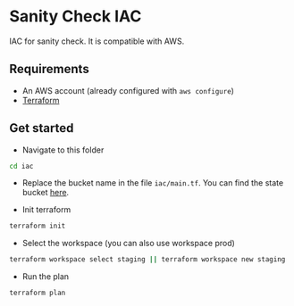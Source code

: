# Sanity Check IAC

IAC for sanity check. It is compatible with AWS.

## Requirements

- An AWS account (already configured with `aws configure`)
- [Terraform](https://developer.hashicorp.com/terraform/downloads)

## Get started

- Navigate to this folder

```bash
cd iac
```

- Replace the bucket name in the file `iac/main.tf`. You can find the state bucket [here](https://s3.console.aws.amazon.com/s3/buckets?region=us-west-2).

- Init terraform

```bash
terraform init
```

- Select the workspace (you can also use workspace prod)

```bash
terraform workspace select staging || terraform workspace new staging
```

- Run the plan

```bash
terraform plan
```
